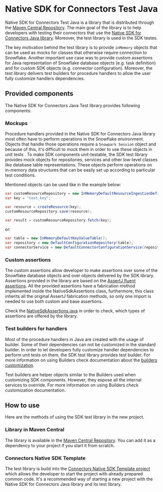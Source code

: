 # Native SDK for Connectors Test Java

Native SDK for Connectors Test Java is a library that is distributed through the [Maven Central Repository][SDK Test in Maven Central].
The main goal of the library is to help developers with testing their connectors that use the [Native SDK for Connectors
Java library][Native SDK for Connectors Java readme]. Moreover, the test library is used in the SDK testes.

The key motivation behind the test library is to provide `inMemory` objects that can be used as mocks for classes that 
otherwise require connection to Snowflake. Another important use case was to provide custom assertions for Java 
representation of Snowflake database objects (e.g. task definition) and for custom SDK objects (e.g. connector 
configuration). Moreover, the test library delivers test builders for procedure handlers to allow the user fully 
customize handlers dependencies.

## Provided components

The Native SDK for Connectors Java Test library provides following components:

### Mockups

Procedure handlers provided in the Native SDK for Connectors Java library most often have to perform operations in the 
Snowflake environment. Objects that handle those operations require a `Snowpark Session` object and because of this, it's
difficult to mock them in order to use these objects in unit tests . To make SDK components unit-testable, the SDK test 
library provides mock objects for repositories, services and other low-level classes like database table representations. 
These objects perform operations on in-memory data structures that can be easily set up according to particular test 
conditions.

Mentioned objects can be used like in the example below:

```java
var customResourceRepository = new InMemoryDefaultResourceIngestionDefinitionRepository();
var key = "test_key";

var resource = createResource(key);
customResourceRepository.save(resource);

var result = customResourceRepository.fetch(key);
```

or:

```java
var table = new InMemoryDefaultKeyValueTable();
var repository = new DefaultConfigurationRepository(table);
var connectorService = new DefaultConnectorConfigurationService(repository);
```

### Custom assertions

The custom assertions allow developer to make assertions over some of the Snowflake database objects and over objects 
delivered by the SDK library. Assertions provided in the library are based on the [AssertJ fluent assertions][AssertJ fluent assertions doc]. 
All the provided assertions have a fabrication method implemented inside the NativeSdkAssertions class, furthermore, 
this class inherits all the original AssertJ fabrication methods, so only one import is needed to use both custom and 
base assertions.

Check the [NativeSdkAssertions.java][NativeSdkAssertions.java path] in order to check, which types of assertions are 
offered by the library.

### Test builders for handlers

Most of the procedure handlers in Java are created with the usage of builder. Some of their dependencies can not be customized
in the standard builder. In order to let developers fully customize handler dependencies to perform unit tests on them, 
the SDK test library provides test builder. For more information on using Builders check documentation about the 
[builders customization][Builders customization docs].

Test builders are helper objects similar to the Builders used when customizing SDK components. However, they expose all 
the internal services to override. For more information on using Builders check customization documentation.

## How to use

Here are the methods of using the SDK test library in the new project.

### Library in Maven Central

The library is available in the [Maven Central Repository][SDK Test in Maven Central]. You can add it as a dependency to 
your project if you start it from scratch.

### Connectors Native SDK Template

The test library is build into the [Connectors Native SDK Template project][Connectors Native SDK Template path] which 
allows the developer to start the project with already prepared common code. It's a recommended way of starting a new 
project with the Native SDK for Connectors Java library and its test library.


[SDK Test in Maven Central]: TODO:add_sdk_test_in_maven_central_url
[AssertJ fluent assertions doc]: https://assertj.github.io/doc/
[Builders customization docs]: TODO:add_url_to_builder_customization_docs

[Native SDK for Connectors Java readme]: TODO:path_to_SDK_README
[NativeSdkAssertions.java path]: src/main/java/com/snowflake/connectors/common/assertions/NativeSdkAssertions.java
[Connectors Native SDK Template path]: TODO:add_path_to_readme
